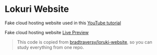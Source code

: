 # Lokuri Website

Fake cloud hosting website used in this
[YouTube tutorial](https://www.youtube.com/watch?v=p0bGHP-PXD4)

Fake cloud hosting website [Live Preview](https://zen-carson-c10c9f.netlify.app)

> This code is copied from
> [bradtraversy/loruki-website](https://github.com/bradtraversy/loruki-website),
> so you can study everything from one repo.
